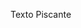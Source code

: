 
<p style="animation: blink 1s infinite;">Texto Piscante</p>

<style>
  @keyframes blink {
    0%, 100% {
      visibility: hidden;
    }
    50% {
      visibility: visible;
    }
  }
</style>


